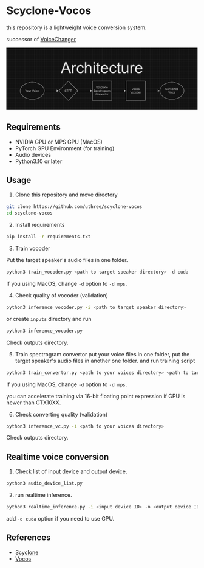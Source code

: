 # Scyclone-Vocos

this repository is a lightweight voice conversion system.

successor of [VoiceChanger](https://github.com/uthree/voicechanger)

![Arch.](https://github.com/uthree/scyclone-vocos/blob/main/images/arch.png)

## Requirements

- NVIDIA GPU or MPS GPU (MacOS)
- PyTorch GPU Environment (for training)
- Audio devices
- Python3.10 or later

## Usage
1. Clone this repository and move directory
```sh
git clone https://github.com/uthree/scyclone-vocos
cd scyclone-vocos
```

2. Install requirements
```sh
pip install -r requirements.txt
```

3. Train vocoder

Put the target speaker's audio files in one folder.
```sh
python3 train_vocoder.py <path to target speaker directory> -d cuda
```
If you using MacOS, change `-d` option to `-d mps`.

4. Check quality of vocoder (validation)
```sh
python3 inference_vocoder.py -i <path to target speaker directory>
```
or create `inputs` directory and run
```sh
python3 inference_vocoder.py
```
Check outputs directory.

5. Train spectrogram convertor
put your voice files in one folder, put the target speaker's audio files in another one folder.
and run training script
```sh
python3 train_convertor.py <path to your voices directory> <path to target voices directory> -d cuda
```
If you using MacOS, change `-d` option to `-d mps`.

you can accelerate training via 16-bit floating point expression if GPU is newer than GTX10XX.

6. Check converting quality (validation)
```sh
python3 inference_vc.py -i <path to your voices directory>
```
Check outputs directory.

## Realtime voice conversion
1. Check list of input device and output device.
```sh
python3 audio_device_list.py
```

2. run realtime inference.
```sh
python3 realtime_inference.py -i <input device ID> -o <output device ID>
```

add `-d cuda` option if you need to use GPU.

## References

 - [Scyclone](https://arxiv.org/abs/2005.03334)
 - [Vocos](https://arxiv.org/abs/2306.00814)